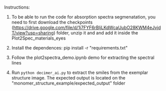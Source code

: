 Instructions:

1. To be able to run the code for absorption spectra segmenatation, you need to first download the checkpoints (https://drive.google.com/file/d/1j7FYF6rBljLKdWcaUubO28KWM4eJvjdT/view?usp=sharing) folder, unzip it and and add it inside the Plot2Spec_materials_eyes

2. Install the dependences:
    pip install -r "requirements.txt"

3. Follow the plot2spectra_demo.ipynb demo for extracting the spectral lines

4. Run `python decimer_ai.py` to extract the smiles from the exemplar structure image. The expected output is located on the "monomer_structure_example/expected_output" folder

